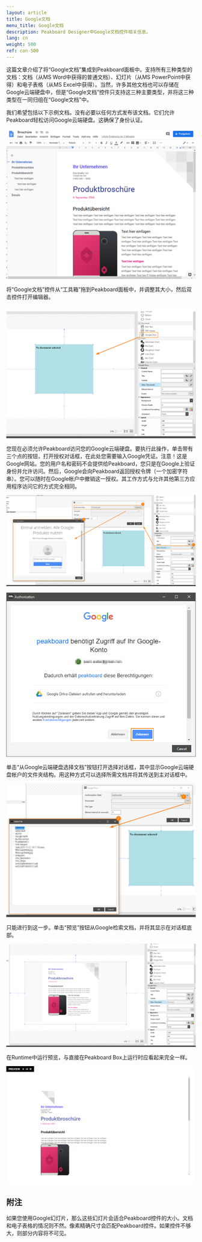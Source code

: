 ```yaml
---
layout: article
title: Google文档 
menu_title: Google文档
description: Peakboard Designer中Google文档控件相关信息。
lang: cn
weight: 500
ref: con-500
---
```


这篇文章介绍了将“Google文档”集成到Peakboard面板中。支持所有三种类型的文档：文档（从MS Word中获得的普通文档）、幻灯片（从MS PowerPoint中获得）和电子表格（从MS Excel中获得）。当然，许多其他文档也可以存储在Google云端硬盘中，但是“Google文档”控件只支持这三种主要类型，并将这三种类型在一同归组在“Google文档”中。

我们希望包括以下示例文档。没有必要以任何方式发布该文档。它们允许Peakboard轻松访问Google云端硬盘。这确保了身份认证。

![image_1](/assets/images/Controls/Google-Docs/ControlsGoogleDocs01.png)

将“Google文档”控件从“工具箱”拖到Peakboard面板中，并调整其大小，然后双击控件打开编辑器。

![image_1](/assets/images/Controls/Google-Docs/ControlsGoogleDocs02.png)

您现在必须允许Peakboard访问您的Google云端硬盘。要执行此操作，单击带有三个点的按钮，打开授权对话框，在此处您需要输入Google凭证。注意！这是Google网站。您的用户名和密码不会提供给Peakboard，您只是在Google上验证身份并允许访问。然后，Google会向Peakboard返回授权令牌（一个加密字符串）。您可以随时在Google帐户中撤销这一授权。其工作方式与允许其他第三方应用程序访问它的方式完全相同。

![image_1](/assets/images/Controls/Google-Docs/ControlsGoogleDocs03.png)

![image_1](/assets/images/Controls/Google-Docs/ControlsGoogleDocs04.png)

单击“从Google云端硬盘选择文档”按钮打开选择对话框，其中显示Google云端硬盘帐户的文件夹结构。用这种方式可以选择所需文档并将其传送到主对话框中。

![image_1](/assets/images/Controls/Google-Docs/ControlsGoogleDocs05.png)

只能进行到这一步。单击“预览”按钮从Google检索文档，并将其显示在对话框底部。

![image_1](/assets/images/Controls/Google-Docs/ControlsGoogleDocs06.png)

在Runtime中运行预览，与直接在Peakboard Box上运行时应看起来完全一样。

![image_1](/assets/images/Controls/Google-Docs/ControlsGoogleDocs07.png)

## 附注

如果您使用Google幻灯片，那么这些幻灯片会适合Peakboard控件的大小。文档和电子表格的情况则不然。像素精确尺寸会匹配Peakboard控件。如果控件不够大，则部分内容将不可见。
